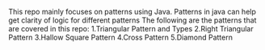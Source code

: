 This repo mainly focuses on patterns using Java.
Patterns in java can help get clarity of logic for different patterns 
The following are the patterns that are covered in this repo:
1.Triangular Pattern and Types
2.Right Triangular Pattern
3.Hallow Square Pattern
4.Cross Pattern
5.Diamond Pattern
